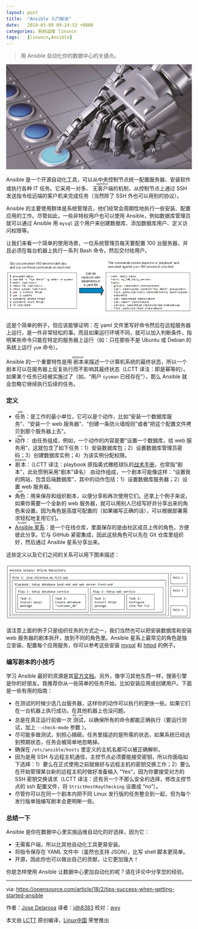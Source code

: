 ```yaml
---
layout: post
title:	"Ansible 入门秘诀"
date:	2019-03-08 09:24:53 +0800 
categories:	系统运维 linuxcn 
tags:	[linuxcn,Ansible]
---
```




> 
> 用 Ansible 自动化你的数据中心的关键点。
> 
> 
> 


![](/Asserts/Images/album/201903/08/092441k0hhhzjs59705hs9.jpg)


Ansible 是一个开源自动化工具，可以从中央控制节点统一配置服务器、安装软件或执行各种 IT 任务。它采用一对多、<ruby> 无客户端 <rt>  agentless </rt></ruby>的机制，从控制节点上通过 SSH 发送指令给远端的客户机来完成任务（当然除了 SSH 外也可以用别的协议）。


Ansible 的主要使用群体是系统管理员，他们经常会周期性地执行一些安装、配置应用的工作。尽管如此，一些非特权用户也可以使用 Ansible，例如数据库管理员就可以通过 Ansible 用 `mysql` 这个用户来创建数据库、添加数据库用户、定义访问权限等。


让我们来看一个简单的使用场景，一位系统管理员每天要配置 100 台服务器，并且必须在每台机器上执行一系列 Bash 命令，然后交付给用户。


![](/Asserts/Images/album/201903/08/092455rs2lodzlo7op4474.png)


这是个简单的例子，但应该能够证明：在 yaml 文件里写好命令然后在远程服务器上运行，是一件非常轻松的事。而且如果运行环境不同，就可以加入判断条件，指明某些命令只能在特定的服务器上运行（如：只在那些不是 Ubuntu 或 Debian 的系统上运行 `yum` 命令）。


Ansible 的一个重要特性是用<ruby> 剧本 <rt>  playbook </rt></ruby>来描述一个计算机系统的最终状态，所以一个剧本可以在服务器上反复执行而不影响其最终状态（LCTT 译注：即是幂等的）。如果某个任务已经被实施过了（如，“用户 `sysman` 已经存在”），那么 Ansible 就会忽略它继续执行后续的任务。


### 定义


* <ruby> 任务 <rt>  task </rt></ruby>：是工作的最小单位，它可以是个动作，比如“安装一个数据库服务”、“安装一个 web 服务器”、“创建一条防火墙规则”或者“把这个配置文件拷贝到那个服务器上去”。
* <ruby> 动作 <rt>  play </rt></ruby>： 由任务组成，例如，一个动作的内容是要“设置一个数据库，给 web 服务用”，这就包含了如下任务：1）安装数据库包；2）设置数据库管理员密码；3）创建数据库实例；4）为该实例分配权限。
* <ruby> 剧本 <rt>  playbook </rt></ruby>：（LCTT 译注：playbook 原指美式橄榄球队的[战术手册](https://usafootball.com/football-playbook/)，也常指“剧本”，此处惯例采用“剧本”译名） 由动作组成，一个剧本可能像这样：“设置我的网站，包含后端数据库”，其中的动作包括：1）设置数据库服务器；2）设置 web 服务器。
* <ruby> 角色 <rt>  role </rt></ruby>：用来保存和组织剧本，以便分享和再次使用它们。还拿上个例子来说，如果你需要一个全新的 web 服务器，就可以用别人已经写好并分享出来的角色来设置。因为角色是高度可配置的（如果编写正确的话），可以根据部署需求轻松地复用它们。
* <ruby> <a href="https://galaxy.ansible.com/">  Ansible 星系 </a> <rt>  Ansible Galaxy </rt></ruby>：是一个在线仓库，里面保存的是由社区成员上传的角色，方便彼此分享。它与 GitHub 紧密集成，因此这些角色可以先在 Git 仓库里组织好，然后通过 Ansible 星系分享出来。


这些定义以及它们之间的关系可以用下图来描述：


![](/Asserts/Images/album/201903/08/092456wmzneaoarvh9yas6.png)


请注意上面的例子只是组织任务的方式之一，我们当然也可以把安装数据库和安装 web 服务器的剧本拆开，放到不同的角色里。Ansible 星系上最常见的角色是独立安装、配置每个应用服务，你可以参考这些安装 [mysql](https://galaxy.ansible.com/bennojoy/mysql/) 和 [httpd](https://galaxy.ansible.com/xcezx/httpd/) 的例子。


### 编写剧本的小技巧


学习 Ansible 最好的资源是其[官方文档](http://docs.ansible.com/)。另外，像学习其他东西一样，搜索引擎是你的好朋友。我推荐你从一些简单的任务开始，比如安装应用或创建用户。下面是一些有用的指南：


* 在测试的时候少选几台服务器，这样你的动作可以执行的更快一些。如果它们在一台机器上执行成功，在其他机器上也没问题。
* 总是在真正运行前做一次<ruby> 测试 <rt>  dry run </rt></ruby>，以确保所有的命令都能正确执行（要运行测试，加上 `--check-mode` 参数 ）。
* 尽可能多做测试，别担心搞砸。任务里描述的是所需的状态，如果系统已经达到预期状态，任务会被简单地忽略掉。
* 确保在 `/etc/ansible/hosts` 里定义的主机名都可以被正确解析。
* 因为是用 SSH 与远程主机通信，主控节点必须要能接受密钥，所以你面临如下选择：1）要么在正式使用之前就做好与远程主机的密钥交换工作；2）要么在开始管理某台新的远程主机时做好准备输入 “Yes”，因为你要接受对方的 SSH 密钥交换请求（LCTT 译注：还有另一个不那么安全的选择，修改主控节点的 ssh 配置文件，将 `StrictHostKeyChecking` 设置成 “no”）。
* 尽管你可以在同一个剧本内把不同 Linux 发行版的任务整合到一起，但为每个发行版单独编写剧本会更明晰一些。


### 总结一下


Ansible 是你在数据中心里实施运维自动化的好选择，因为它：


* 无需客户端，所以比其他自动化工具更易安装。
* 将指令保存在 YAML 文件中（虽然也支持 JSON），比写 shell 脚本更简单。
* 开源，因此你也可以做出自己的贡献，让它更加强大！


你是怎样使用 Ansible 让数据中心更加自动化的呢？请在评论中分享您的经验。




---


via: <https://opensource.com/article/18/2/tips-success-when-getting-started-ansible>


作者：[Jose Delarosa](https://opensource.com/users/jdelaros1) 译者：[jdh8383](https://github.com/jdh8383) 校对：[wxy](https://github.com/wxy)


本文由 [LCTT](https://github.com/LCTT/TranslateProject) 原创编译，[Linux中国](https://linux.cn/) 荣誉推出
